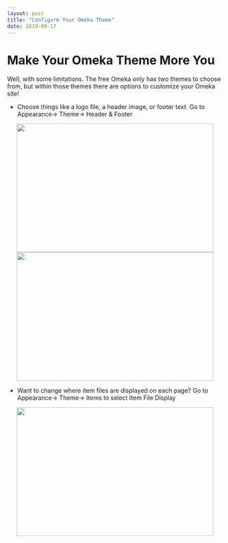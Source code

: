 ```yaml
---
layout: post
title: "Configure Your Omeka Theme"
date: 2019-09-17
---
```

# Make Your Omeka Theme More You #

Well, with some limitations. The free Omeka only has two themes to choose from, but within those themes there are options to customize your Omeka site!

* Choose things like a logo file, a header image, or footer text. Go to Appearance-> Theme-> Header & Footer
<p align="center">
  <img width="460" height="300" src="![Theme Snip 2](https://user-images.githubusercontent.com/54911846/65168784-3d593100-da13-11e9-9b37-be8f3b70f2bb.png)>

* Decide what items your Homepage should include, like Featured Items & Collections. Go to Appearance-> Theme-> Homepage
<p align="center">
  <img width="460" height="300" src=![image](https://user-images.githubusercontent.com/54911846/65057614-de2aec00-d940-11e9-9000-1cafca88fec8.png)>
</p>

* Want to change where item files are displayed on each page? Go to Appearance-> Theme-> Items to select Item File Display
<p align="center">
  <img width="460" height="300" src=![image](https://user-images.githubusercontent.com/54911846/65057793-2a762c00-d941-11e9-9d33-bc96ac67e0eb.png)>
</p>
